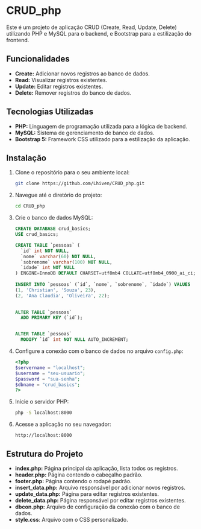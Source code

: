 # CRUD_php

Este é um projeto de aplicação CRUD (Create, Read, Update, Delete) utilizando PHP e MySQL para o backend, e Bootstrap para a estilização do frontend.

## Funcionalidades

- **Create:** Adicionar novos registros ao banco de dados.
- **Read:** Visualizar registros existentes.
- **Update:** Editar registros existentes.
- **Delete:** Remover registros do banco de dados.

## Tecnologias Utilizadas

- **PHP:** Linguagem de programação utilizada para a lógica de backend.
- **MySQL:** Sistema de gerenciamento de banco de dados.
- **Bootstrap 5:** Framework CSS utilizado para a estilização da aplicação.

## Instalação

1. Clone o repositório para o seu ambiente local:
    ```bash
    git clone https://github.com/Lhiven/CRUD_php.git
    ```

2. Navegue até o diretório do projeto:
    ```bash
    cd CRUD_php
    ```

3. Crie o banco de dados MySQL:
    ```sql
    CREATE DATABASE crud_basics;
    USE crud_basics;

    CREATE TABLE `pessoas` (
      `id` int NOT NULL,
      `nome` varchar(60) NOT NULL,
      `sobrenome` varchar(100) NOT NULL,
      `idade` int NOT NULL
    ) ENGINE=InnoDB DEFAULT CHARSET=utf8mb4 COLLATE=utf8mb4_0900_ai_ci;
  
    INSERT INTO `pessoas` (`id`, `nome`, `sobrenome`, `idade`) VALUES
    (1, 'Christian', 'Souza', 23),
    (2, 'Ana Claudia', 'Oliveira', 22);
    
  
    ALTER TABLE `pessoas`
      ADD PRIMARY KEY (`id`);
    
    
    ALTER TABLE `pessoas`
      MODIFY `id` int NOT NULL AUTO_INCREMENT;

    ```

4. Configure a conexão com o banco de dados no arquivo `config.php`:
    ```php
    <?php
    $servername = "localhost";
    $username = "seu-usuario";
    $password = "sua-senha";
    $dbname = "crud_basics";
    ?>
    ```

5. Inicie o servidor PHP:
    ```bash
    php -S localhost:8000
    ```

6. Acesse a aplicação no seu navegador:
    ```
    http://localhost:8000
    ```

## Estrutura do Projeto

- **index.php:** Página principal da aplicação, lista todos os registros.
- **header.php:** Página contendo o cabeçalho padrão.
- **footer.php:** Página contendo o rodapé padrão.
- **insert_data.php:** Arquivo responsável por adicionar novos registros.
- **update_data.php:** Página para editar registros existentes.
- **delete_data.php:** Página responsável por editar registros existentes.
- **dbcon.php:** Arquivo de configuração da conexão com o banco de dados.
- **style.css**: Arquivo com o CSS personalizado.
